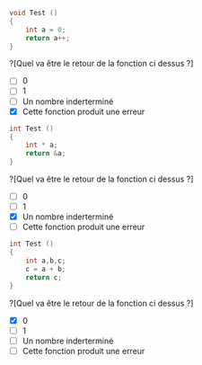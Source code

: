 ```C
void Test () 
{ 
    int a = 0; 
    return a++; 
}
```

?[Quel va être le retour de la fonction ci dessus ?]
-[ ] 0
-[ ] 1
-[ ] Un nombre inderterminé
-[x] Cette fonction produit une erreur

```C
int Test () 
{ 
    int * a; 
    return &a; 
}
```

?[Quel va être le retour de la fonction ci dessus ?]
-[ ] 0
-[ ] 1
-[x] Un nombre inderterminé
-[ ] Cette fonction produit une erreur

```C
int Test () 
{ 
    int a,b,c;
    c = a + b; 
    return c; 
}
```

?[Quel va être le retour de la fonction ci dessus ?]
-[x] 0
-[ ] 1
-[ ] Un nombre inderterminé
-[ ] Cette fonction produit une erreur